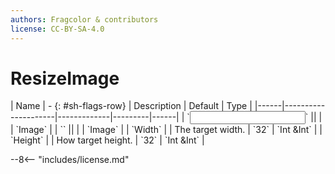 ```yaml
---
authors: Fragcolor & contributors
license: CC-BY-SA-4.0
---
```



# ResizeImage

<div class="sh-parameters" markdown="1">
| Name | - {: #sh-flags-row} | Description | Default | Type |
|------|---------------------|-------------|---------|------|
| `<input>` || | | `Image` |
| `<output>` || | | `Image` |
| `Width` |  | The target width. | `32` | `Int &Int` |
| `Height` |  | How target height. | `32` | `Int &Int` |

</div>



--8<-- "includes/license.md"
